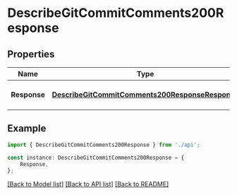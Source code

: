 # DescribeGitCommitComments200Response


## Properties

Name | Type | Description | Notes
------------ | ------------- | ------------- | -------------
**Response** | [**DescribeGitCommitComments200ResponseResponse**](DescribeGitCommitComments200ResponseResponse.md) |  | [optional] [default to undefined]

## Example

```typescript
import { DescribeGitCommitComments200Response } from './api';

const instance: DescribeGitCommitComments200Response = {
    Response,
};
```

[[Back to Model list]](../README.md#documentation-for-models) [[Back to API list]](../README.md#documentation-for-api-endpoints) [[Back to README]](../README.md)
